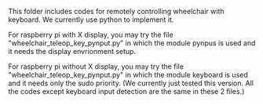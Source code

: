 This folder includes codes for remotely controlling wheelchair with keyboard.
We currently use python to implement it.

For raspberry pi with X display, you may try the file "wheelchair_teleop_key_pynput.py" in which the module pynpus is used and it needs the display envrionment setup.

For raspberry pi without X display, you may try the file "wheelchair_teleop_key_pynput.py" in which the module keyboard is used and it needs only the sudo priority.
(We currently just tested this version. All the codes except keyboard input detection are the same in these 2 files.)